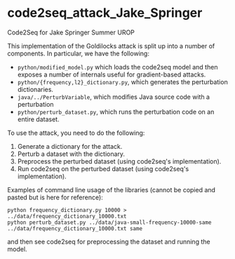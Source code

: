 # code2seq_attack_Jake_Springer
Code2Seq for Jake Springer Summer UROP

This implementation of the Goldilocks attack is split up into a number of 
components. In particular, we have the following:
* `python/modified_model.py` which loads the code2seq model and then exposes
  a number of internals useful for gradient-based attacks.
* `python/{frequency,l2}_dictionary.py`, which generates the perturbation
  dictionaries.
* `java/../PerturbVariable`, which modifies Java source code with a perturbation
* `python/perturb_dataset.py`, which runs the perturbation code on an entire
  dataset.

To use the attack, you need to do the following:
1. Generate a dictionary for the attack.
2. Perturb a dataset with the dictionary.
3. Preprocess the perturbed dataset (using code2seq's implementation).
4. Run code2seq on the perturbed dataset (using code2seq's implementation).

Examples of command line usage of the libraries (cannot be copied and pasted but is here for reference):
```
python frequency_dictionary.py 10000 > ../data/frequency_dictionary_10000.txt
python perturb_dataset.py ../data/java-small-frequency-10000-same ../data/frequency_dictionary_10000.txt same
```

and then see code2seq for preprocessing the dataset and running the model.
